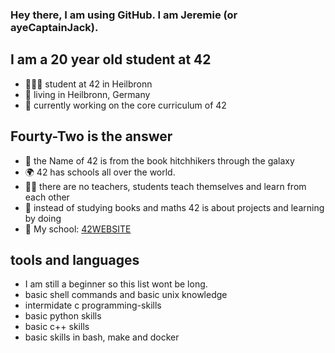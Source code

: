### Hey there, I am using GitHub. I am Jeremie (or ayeCaptainJack).

## I am a 20 year old student at 42
- 👨🏼‍🎓 student at 42 in Heilbronn
- 📍 living in Heilbronn, Germany
- 📁 currently working on the core curriculum of 42

## Fourty-Two is the answer
- 🌌 the Name of 42 is from the book hitchhikers through the galaxy
- 🌍 42 has schools all over the world.
- 🧑‍🏫 there are no teachers, students teach themselves and learn from each other
- 📖 instead of studying books and maths 42 is about projects and learning by doing
- 📍 My school: [42WEBSITE]

## tools and languages
- I am still a beginner so this list wont be long.
- basic shell commands and basic unix knowledge 
- intermidate c programming-skills
- basic python skills
- basic c++ skills
- basic skills in bash, make and docker

[42WEBSITE]: https://www.42heilbronn.de/en/
